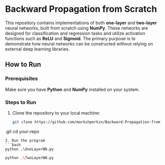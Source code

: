 # Backward Propagation from Scratch

This repository contains implementations of both **one-layer** and **two-layer** neural networks, built from scratch using **NumPy**. 
These networks are designed for classification and regression tasks and utilize activation functions such as **ReLU** and **Sigmoid**. 
The primary purpose is to demonstrate how neural networks can be constructed without relying on external deep learning libraries.

## How to Run

### Prerequisites
Make sure you have **Python** and **NumPy** installed on your system.

### Steps to Run
1. Clone the repository to your local machine:
   ```bash
   git clone https://github.com/markshperkin/Backward-Propagation-from-Scratch
.git
   cd your-repo
   ```
2. Run the program
   ```bash
   python .\OneLayerNN.py
   ```
   ```bash
   python .\TwoLayerNN.py
   ```

